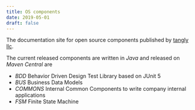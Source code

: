```yaml
---
title: OS components
date: 2019-05-01
draft: false
--- 
```


The documentation site for open source components published by [tangly llc](https://www.tangly.net).

The current released components are written in _Java_ and released on _Maven Central_ are

* _BDD_ Behavior Driven Design Test Library based on JUnit 5
* _BUS_ Business Data Models
* _COMMONS_ Internal Common Components to write company internal applications
* _FSM_ Finite State Machine
